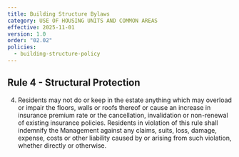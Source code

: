 ```yaml
---
title: Building Structure Bylaws
category: USE OF HOUSING UNITS AND COMMON AREAS
effective: 2025-11-01
version: 1.0
order: "02.02"
policies:
  - building-structure-policy
---
```


## Rule 4 - Structural Protection

4) Residents may not do or keep in the estate anything which may overload or impair the floors, walls or roofs thereof or cause an increase in insurance premium rate or the cancellation, invalidation or non-renewal of existing insurance policies. Residents in violation of this rule shall indemnify the Management against any claims, suits, loss, damage, expense, costs or other liability caused by or arising from such violation, whether directly or otherwise.
